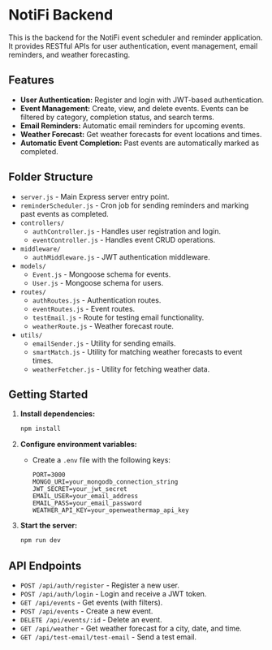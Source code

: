 # NotiFi Backend

This is the backend for the NotiFi event scheduler and reminder application. It provides RESTful APIs for user authentication, event management, email reminders, and weather forecasting.

## Features

- **User Authentication:** Register and login with JWT-based authentication.
- **Event Management:** Create, view, and delete events. Events can be filtered by category, completion status, and search terms.
- **Email Reminders:** Automatic email reminders for upcoming events.
- **Weather Forecast:** Get weather forecasts for event locations and times.
- **Automatic Event Completion:** Past events are automatically marked as completed.

## Folder Structure

- `server.js` - Main Express server entry point.
- `reminderScheduler.js` - Cron job for sending reminders and marking past events as completed.
- `controllers/`
  - `authController.js` - Handles user registration and login.
  - `eventController.js` - Handles event CRUD operations.
- `middleware/`
  - `authMiddleware.js` - JWT authentication middleware.
- `models/`
  - `Event.js` - Mongoose schema for events.
  - `User.js` - Mongoose schema for users.
- `routes/`
  - `authRoutes.js` - Authentication routes.
  - `eventRoutes.js` - Event routes.
  - `testEmail.js` - Route for testing email functionality.
  - `weatherRoute.js` - Weather forecast route.
- `utils/`
  - `emailSender.js` - Utility for sending emails.
  - `smartMatch.js` - Utility for matching weather forecasts to event times.
  - `weatherFetcher.js` - Utility for fetching weather data.

## Getting Started

1. **Install dependencies:**
   ```sh
   npm install
   ```

2. **Configure environment variables:**
   - Create a `.env` file with the following keys:
     ```
     PORT=3000
     MONGO_URI=your_mongodb_connection_string
     JWT_SECRET=your_jwt_secret
     EMAIL_USER=your_email_address
     EMAIL_PASS=your_email_password
     WEATHER_API_KEY=your_openweathermap_api_key
     ```

3. **Start the server:**
   ```sh
   npm run dev
   ```

## API Endpoints

- `POST /api/auth/register` - Register a new user.
- `POST /api/auth/login` - Login and receive a JWT token.
- `GET /api/events` - Get events (with filters).
- `POST /api/events` - Create a new event.
- `DELETE /api/events/:id` - Delete an event.
- `GET /api/weather` - Get weather forecast for a city, date, and time.
- `GET /api/test-email/test-email` - Send a test email.
